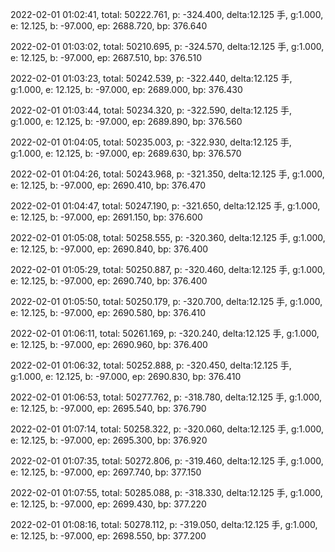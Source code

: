 2022-02-01 01:02:41, total: 50222.761, p: -324.400, delta:12.125 手, g:1.000, e: 12.125, b: -97.000, ep: 2688.720, bp: 376.640

2022-02-01 01:03:02, total: 50210.695, p: -324.570, delta:12.125 手, g:1.000, e: 12.125, b: -97.000, ep: 2687.510, bp: 376.510

2022-02-01 01:03:23, total: 50242.539, p: -322.440, delta:12.125 手, g:1.000, e: 12.125, b: -97.000, ep: 2689.000, bp: 376.430

2022-02-01 01:03:44, total: 50234.320, p: -322.590, delta:12.125 手, g:1.000, e: 12.125, b: -97.000, ep: 2689.890, bp: 376.560

2022-02-01 01:04:05, total: 50235.003, p: -322.930, delta:12.125 手, g:1.000, e: 12.125, b: -97.000, ep: 2689.630, bp: 376.570

2022-02-01 01:04:26, total: 50243.968, p: -321.350, delta:12.125 手, g:1.000, e: 12.125, b: -97.000, ep: 2690.410, bp: 376.470

2022-02-01 01:04:47, total: 50247.190, p: -321.650, delta:12.125 手, g:1.000, e: 12.125, b: -97.000, ep: 2691.150, bp: 376.600

2022-02-01 01:05:08, total: 50258.555, p: -320.360, delta:12.125 手, g:1.000, e: 12.125, b: -97.000, ep: 2690.840, bp: 376.400

2022-02-01 01:05:29, total: 50250.887, p: -320.460, delta:12.125 手, g:1.000, e: 12.125, b: -97.000, ep: 2690.740, bp: 376.400

2022-02-01 01:05:50, total: 50250.179, p: -320.700, delta:12.125 手, g:1.000, e: 12.125, b: -97.000, ep: 2690.580, bp: 376.410

2022-02-01 01:06:11, total: 50261.169, p: -320.240, delta:12.125 手, g:1.000, e: 12.125, b: -97.000, ep: 2690.960, bp: 376.400

2022-02-01 01:06:32, total: 50252.888, p: -320.450, delta:12.125 手, g:1.000, e: 12.125, b: -97.000, ep: 2690.830, bp: 376.410

2022-02-01 01:06:53, total: 50277.762, p: -318.780, delta:12.125 手, g:1.000, e: 12.125, b: -97.000, ep: 2695.540, bp: 376.790

2022-02-01 01:07:14, total: 50258.322, p: -320.060, delta:12.125 手, g:1.000, e: 12.125, b: -97.000, ep: 2695.300, bp: 376.920

2022-02-01 01:07:35, total: 50272.806, p: -319.460, delta:12.125 手, g:1.000, e: 12.125, b: -97.000, ep: 2697.740, bp: 377.150

2022-02-01 01:07:55, total: 50285.088, p: -318.330, delta:12.125 手, g:1.000, e: 12.125, b: -97.000, ep: 2699.430, bp: 377.220

2022-02-01 01:08:16, total: 50278.112, p: -319.050, delta:12.125 手, g:1.000, e: 12.125, b: -97.000, ep: 2698.550, bp: 377.200